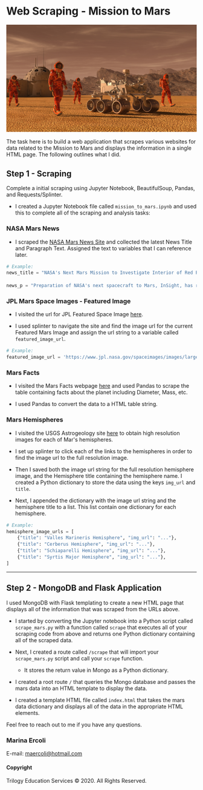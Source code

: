 # Web Scraping - Mission to Mars

![mission_to_mars](Images/mission_to_mars.png)

The task here is to build a web application that scrapes various websites for data related to the Mission to Mars and displays the information in a single HTML page. The following outlines what I did.

## Step 1 - Scraping

Complete a initial scraping using Jupyter Notebook, BeautifulSoup, Pandas, and Requests/Splinter.

* I created a Jupyter Notebook file called `mission_to_mars.ipynb` and used this to complete all of the scraping and analysis tasks:

### NASA Mars News

* I scraped the [NASA Mars News Site](https://mars.nasa.gov/news/) and collected the latest News Title and Paragraph Text. Assigned the text to variables that I can reference later.

```python
# Example:
news_title = "NASA's Next Mars Mission to Investigate Interior of Red Planet"

news_p = "Preparation of NASA's next spacecraft to Mars, InSight, has ramped up this summer, on course for launch next May from Vandenberg Air Force Base in central California -- the first interplanetary launch in history from America's West Coast."
```

### JPL Mars Space Images - Featured Image

* I visited the url for JPL Featured Space Image [here](https://www.jpl.nasa.gov/spaceimages/?search=&category=Mars).

* I used splinter to navigate the site and find the image url for the current Featured Mars Image and assign the url string to a variable called `featured_image_url`.

```python
# Example:
featured_image_url = 'https://www.jpl.nasa.gov/spaceimages/images/largesize/PIA16225_hires.jpg'
```

### Mars Facts

* I visited the Mars Facts webpage [here](https://space-facts.com/mars/) and used Pandas to scrape the table containing facts about the planet including Diameter, Mass, etc.

* I used Pandas to convert the data to a HTML table string.

### Mars Hemispheres

* I visited the USGS Astrogeology site [here](https://astrogeology.usgs.gov/search/results?q=hemisphere+enhanced&k1=target&v1=Mars) to obtain high resolution images for each of Mar's hemispheres.

* I set up splinter to click each of the links to the hemispheres in order to find the image url to the full resolution image.

* Then I saved both the image url string for the full resolution hemisphere image, and the Hemisphere title containing the hemisphere name. I created a Python dictionary to store the data using the keys `img_url` and `title`.

* Next, I appended the dictionary with the image url string and the hemisphere title to a list. This list contain one dictionary for each hemisphere.

```python
# Example:
hemisphere_image_urls = [
    {"title": "Valles Marineris Hemisphere", "img_url": "..."},
    {"title": "Cerberus Hemisphere", "img_url": "..."},
    {"title": "Schiaparelli Hemisphere", "img_url": "..."},
    {"title": "Syrtis Major Hemisphere", "img_url": "..."},
]
```
- - -

## Step 2 - MongoDB and Flask Application

I used MongoDB with Flask templating to create a new HTML page that displays all of the information that was scraped from the URLs above.

* I started by converting the Jupyter notebook into a Python script called `scrape_mars.py` with a function called `scrape` that executes all of your scraping code from above and returns one Python dictionary containing all of the scraped data.

* Next, I created a route called `/scrape` that will import your `scrape_mars.py` script and call your `scrape` function.

  * It stores the return value in Mongo as a Python dictionary.

* I created a root route `/` that queries the Mongo database and passes the mars data into an HTML template to display the data.

* I created a template HTML file called `index.html` that takes the mars data dictionary and displays all of the data in the appropriate HTML elements.  

Feel free to reach out to me if you have any questions.

### Marina Ercoli
E-mail: maercoli@hotmail.com


#### Copyright

Trilogy Education Services © 2020. All Rights Reserved.
